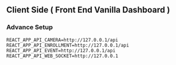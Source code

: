 ## Client Side ( Front End Vanilla Dashboard )

### Advance Setup

```
REACT_APP_API_CAMERA=http://127.0.0.1/api
REACT_APP_API_ENROLLMENT=http://127.0.0.1/api
REACT_APP_API_EVENT=http://127.0.0.1/api
REACT_APP_API_WEB_SOCKET=http://127.0.0.1

```
